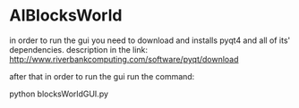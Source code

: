 AIBlocksWorld
=============
in order to run the gui you need to download and installs pyqt4 and all of its' dependencies.
description in the link:
http://www.riverbankcomputing.com/software/pyqt/download

after that in order to run the gui run the command:

python blocksWorldGUI.py